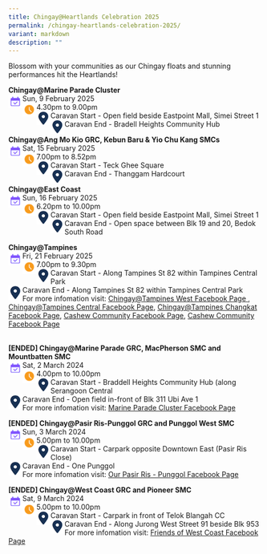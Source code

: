 ```yaml
---
title: Chingay@Heartlands Celebration 2025
permalink: /chingay-heartlands-celebration-2025/
variant: markdown
description: ""
---
```

Blossom with your communities as our Chingay floats and stunning performances hit the Heartlands!

**Chingay@Marine Parade Cluster** <br>
<img src="/images/Heartlands/Cal.png" style="float:left; width:28px;height:28px">Sun, 9 February 2025 <br>
<img src="/images/Heartlands/Clock.png" style="float:left; width:28px;height:28px">4.30pm to 9.00pm<br>
<img src="/images/Heartlands/Pin.png" style="float:left; width:28px;height:28px">
Caravan Start - Open field beside Eastpoint Mall, Simei Street 1<br><img src="/images/Heartlands/Pin.png" style="float:left; width:28px;height:28px">
Caravan End - Bradell Heights Community Hub<br>

**Chingay@Ang Mo Kio GRC, Kebun Baru &amp; Yio Chu Kang SMCs** <br>
<img src="/images/Heartlands/Cal.png" style="float:left; width:28px;height:28px">Sat, 15 February 2025 <br>
<img src="/images/Heartlands/Clock.png" style="float:left; width:28px;height:28px">7.00pm to 8.52pm<br>
<img src="/images/Heartlands/Pin.png" style="float:left; width:28px;height:28px">
Caravan Start - Teck Ghee Square<br><img src="/images/Heartlands/Pin.png" style="float:left; width:28px;height:28px">
Caravan End - Thanggam Hardcourt<br>

**Chingay@East Coast** <br>
<img src="/images/Heartlands/Cal.png" style="float:left; width:28px;height:28px">Sun, 16 February 2025 <br>
<img src="/images/Heartlands/Clock.png" style="float:left; width:28px;height:28px">6.20pm to 10.00pm<br>
<img src="/images/Heartlands/Pin.png" style="float:left; width:28px;height:28px">
Caravan Start - Open field beside Eastpoint Mall, Simei Street 1 <br><img src="/images/Heartlands/Pin.png" style="float:left; width:28px;height:28px">
Caravan End - Open space between Blk 19 and 20, Bedok South Road<br>

**Chingay@Tampines** <br>
<img src="/images/Heartlands/Cal.png" style="float:left; width:28px;height:28px">Fri, 21 February 2025<br>
<img src="/images/Heartlands/Clock.png" style="float:left; width:28px;height:28px">7.00pm to 9.30pm<br>
<img src="/images/Heartlands/Pin.png" style="float:left; width:28px;height:28px">Caravan Start - Along Tampines St 82 within Tampines Central Park<br>
<img src="/images/Heartlands/Pin.png" style="float:left; width:28px;height:28px">
Caravan End - Along Tampines St 82 within Tampines Central Park<br>
For more infomation visit: <a href="https://www.facebook.com/tampineswest/">Chingay@Tampines West Facebook Page </a>, <a href="https://www.facebook.com/tampinescentralcc/">Chingay@Tampines Central Facebook Page</a>, <a href="https://www.facebook.com/tampines.changkat/">Chingay@Tampines Changkat Facebook Page</a>, <a href="https://www.facebook.com/Senja.Cashew">Cashew Community Facebook Page</a>, <a href="https://www.facebook.com/Senja.Cashew">Cashew Community Facebook Page</a> <br> <br>


**[ENDED] Chingay@Marine Parade GRC, MacPherson SMC and Mountbatten SMC** <br>
<img src="/images/Heartlands/Cal.png" style="float:left; width:28px;height:28px">Sat, 2 March 2024<br>
<img src="/images/Heartlands/Clock.png" style="float:left; width:28px;height:28px">4.00pm to 10.00pm<br>
<img src="/images/Heartlands/Pin.png" style="float:left; width:28px;height:28px">
Caravan Start - Braddell Heights Community Hub (along Serangoon Central<br><img src="/images/Heartlands/Pin.png" style="float:left; width:28px;height:28px">
Caravan End -  Open field in-front of Blk 311 Ubi Ave 1<br>
For more infomation visit: <a href="https://www.facebook.com/marineparadecluster">Marine Parade Cluster Facebook Page</a> <br>


**[ENDED] Chingay@Pasir Ris-Punggol GRC and Punggol West SMC** <br>
<img src="/images/Heartlands/Cal.png" style="float:left; width:28px;height:28px">Sun, 3 March 2024<br>
<img src="/images/Heartlands/Clock.png" style="float:left; width:28px;height:28px">5.00pm to 10.00pm<br>
<img src="/images/Heartlands/Pin.png" style="float:left; width:28px;height:28px">
Caravan Start - Carpark opposite Downtown East (Pasir Ris Close)<br><img src="/images/Heartlands/Pin.png" style="float:left; width:28px;height:28px">
Caravan End - One Punggol<br>
For more infomation visit: <a href="https://www.facebook.com/ourprpg">Our Pasir Ris -  Punggol Facebook Page</a> <br>


**[ENDED] Chingay@West Coast GRC and Pioneer SMC**  <br>
<img src="/images/Heartlands/Cal.png" style="float:left; width:28px;height:28px">Sat, 9 March 2024<br>
<img src="/images/Heartlands/Clock.png" style="float:left; width:28px;height:28px">5.00pm to 10.00pm<br>
<img src="/images/Heartlands/Pin.png" style="float:left; width:28px;height:28px">
Caravan Start - Carpark in front of Telok Blangah CC<br><img src="/images/Heartlands/Pin.png" style="float:left; width:28px;height:28px">
Caravan End - Along Jurong West Street 91 beside Blk 953<br>
For more infomation visit: <a href="https://www.facebook.com/friends.of.west.coast">Friends of West Coast Facebook Page</a> <br>
